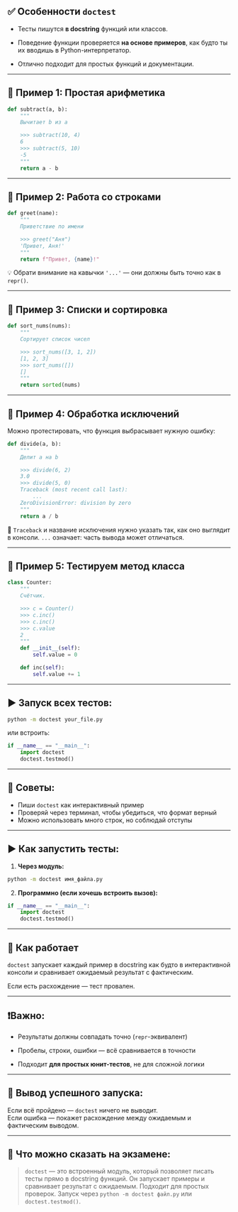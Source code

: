 ## ✅ Особенности `doctest`

- Тесты пишутся **в docstring** функций или классов.
    
- Поведение функции проверяется **на основе примеров**, как будто ты их вводишь в Python-интерпретатор.
    
- Отлично подходит для простых функций и документации.
    

---

## 🔹 **Пример 1: Простая арифметика**

```python
def subtract(a, b):
    """
    Вычитает b из a

    >>> subtract(10, 4)
    6
    >>> subtract(5, 10)
    -5
    """
    return a - b
```

---

## 🔹 **Пример 2: Работа со строками**

```python
def greet(name):
    """
    Приветствие по имени

    >>> greet("Аня")
    'Привет, Аня!'
    """
    return f"Привет, {name}!"
```

💡 Обрати внимание на кавычки `'...'` — они должны быть точно как в `repr()`.

---

## 🔹 **Пример 3: Списки и сортировка**

```python
def sort_nums(nums):
    """
    Сортирует список чисел

    >>> sort_nums([3, 1, 2])
    [1, 2, 3]
    >>> sort_nums([])
    []
    """
    return sorted(nums)
```

---

## 🔹 **Пример 4: Обработка исключений**

Можно протестировать, что функция выбрасывает нужную ошибку:

```python
def divide(a, b):
    """
    Делит a на b

    >>> divide(6, 2)
    3.0
    >>> divide(5, 0)
    Traceback (most recent call last):
        ...
    ZeroDivisionError: division by zero
    """
    return a / b
```

🛑 `Traceback` и название исключения нужно указать так, как оно выглядит в консоли. `...` означает: часть вывода может отличаться.

---

## 🔹 **Пример 5: Тестируем метод класса**

```python
class Counter:
    """
    Счётчик.

    >>> c = Counter()
    >>> c.inc()
    >>> c.inc()
    >>> c.value
    2
    """
    def __init__(self):
        self.value = 0

    def inc(self):
        self.value += 1
```

---

## ▶️ Запуск всех тестов:

```bash
python -m doctest your_file.py
```

или встроить:

```python
if __name__ == "__main__":
    import doctest
    doctest.testmod()
```

---

## 📌 Советы:

- Пиши `doctest` как интерактивный пример
- Проверяй через терминал, чтобы убедиться, что формат верный
- Можно использовать много строк, но соблюдай отступы
    

---

## ▶️ Как запустить тесты:

1. **Через модуль:**
    

```bash
python -m doctest имя_файла.py
```

2. **Программно (если хочешь встроить вызов):**
    

```python
if __name__ == "__main__":
    import doctest
    doctest.testmod()
```

---

## 📌 Как работает

`doctest` запускает каждый пример в docstring как будто в интерактивной консоли и сравнивает ожидаемый результат с фактическим.

Если есть расхождение — тест провален.

---

## ❗Важно:

- Результаты должны совпадать точно (`repr`-эквивалент)
    
- Пробелы, строки, ошибки — всё сравнивается в точности
    
- Подходит **для простых юнит-тестов**, не для сложной логики
    

---

## 📁 Вывод успешного запуска:

Если всё пройдено — `doctest` ничего не выводит.  
Если ошибка — покажет расхождение между ожидаемым и фактическим выводом.

---

## 📝 Что можно сказать на экзамене:

> `doctest` — это встроенный модуль, который позволяет писать тесты прямо в docstring функций. Он запускает примеры и сравнивает результат с ожидаемым. Подходит для простых проверок. Запуск через `python -m doctest файл.py` или `doctest.testmod()`.
